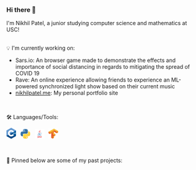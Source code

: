 ### Hi there 👋
I'm Nikhil Patel, a junior studying computer science and mathematics at USC!
<!-- insert something here -->
<br/>
💡 I'm currently working on:

<ul>
      <li>Sars.io: An browser game made to demonstrate the effects and importance of social distancing in regards to mitigating the spread of COVID 19</li>
      <li>Rave: An online experience allowing friends to experience an ML-powered synchronized light show based on their current music</li>
      <li><a href="https://nikhilpatel.me">nikhilpatel.me</a>: My personal portfolio site</li>
</ul>

<br/>

🛠️ Languages/Tools:

<img src="https://github.com/NikhilAPatel/NikhilAPatel/blob/main/c++.png" width="25px">&nbsp;&nbsp;
<img src="https://github.com/NikhilAPatel/NikhilAPatel/blob/main/python.png" width="25px">&nbsp;&nbsp;
<img src="https://github.com/NikhilAPatel/NikhilAPatel/blob/main/java.png" width="25px">&nbsp;&nbsp;
<img src="https://github.com/NikhilAPatel/NikhilAPatel/blob/main/tensorflow.png" width="25px">&nbsp;&nbsp;

      
<br/>

📍 Pinned below are some of my past projects:
